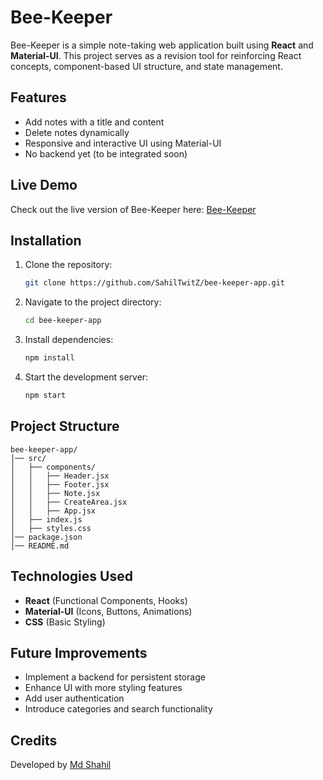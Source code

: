 # Bee-Keeper

Bee-Keeper is a simple note-taking web application built using **React** and **Material-UI**. This project serves as a revision tool for reinforcing React concepts, component-based UI structure, and state management.

## Features
- Add notes with a title and content
- Delete notes dynamically
- Responsive and interactive UI using Material-UI
- No backend yet (to be integrated soon)

## Live Demo
Check out the live version of Bee-Keeper here: [Bee-Keeper](https://bee-keeper.netlify.app/)

## Installation
1. Clone the repository:
   ```sh
   git clone https://github.com/SahilTwitZ/bee-keeper-app.git
   ```
2. Navigate to the project directory:
   ```sh
   cd bee-keeper-app
   ```
3. Install dependencies:
   ```sh
   npm install
   ```
4. Start the development server:
   ```sh
   npm start
   ```

## Project Structure
```
bee-keeper-app/
│── src/
│   ├── components/
│   │   ├── Header.jsx
│   │   ├── Footer.jsx
│   │   ├── Note.jsx
│   │   ├── CreateArea.jsx
│   │   ├── App.jsx
│   ├── index.js
│   ├── styles.css
│── package.json
│── README.md
```

## Technologies Used
- **React** (Functional Components, Hooks)
- **Material-UI** (Icons, Buttons, Animations)
- **CSS** (Basic Styling)

## Future Improvements
- Implement a backend for persistent storage
- Enhance UI with more styling features
- Add user authentication
- Introduce categories and search functionality

## Credits
Developed by [Md Shahil](https://github.com/SahilTwitZ)
